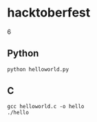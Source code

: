 # hacktoberfest
6

## Python
``` bash
python helloworld.py
```

## C
```
gcc helloworld.c -o hello
./hello
```
